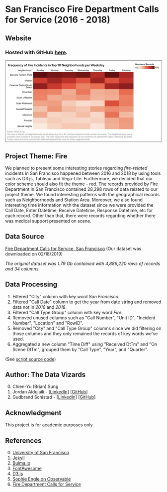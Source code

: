 # San Francisco Fire Department Calls for Service (2016 - 2018)

## Website

### Hosted with GitHub [here](https://ohbriansung.github.io/data_visualization_mid).

![San Francisco Fire Department Calls for Service (2016 - 2018)](https://raw.githubusercontent.com/ohbriansung/data_visualization_mid/gh-pages/img/sf_fire_department_calls_for_service.png)

## Project Theme: Fire

We planned to present some interesting stories regarding *fire-related* incidents in San Francisco happened between 2016 and 2018 by using tools such as D3.js, Tableau and Vega-Lite. Furthermore, we decided that our color scheme should also fit the theme - red. The records provided by Fire Department in San Francisco contained 28,298 rows of data related to our project theme. We found interesting patterns with the geographical records such as Neighborhoods and Station Area. Moreover, we also found interesting time information with the dataset since we were provided the Call Date, Enter Datetime, Receive Datetime, Response Datetime, etc for each record. Other than that, there were records regarding whether there was medical support presented on scene.

## Data Source

[Fire Department Calls for Service, San Francisco](https://data.sfgov.org/Public-Safety/Fire-Department-Calls-for-Service/nuek-vuh3) \(Our dataset was downloaded on 02/18/2019\)

*The original dataset was 1.79 Gb contained with 4,886,220 rows of records and 34 columns.*

## Data Processing

1. Filtered "City" column with key word *San Francisco*.
2. Filtered "Call Date" column to get the year from date string and removed data not in *2016* and *2018*.
3. Filtered "Call Type Group" column with key word *Fire*.
4. Removed unused columns such as "Call Number", "Unit ID", "Incident Number", "Location" and "RowID".
5. Removed "City" and "Call Type Group" columns since we did filtering on those columns and they only remained the records of key words we've used.
6. Aggregated a new column "Time Diff" using "Received DtTm" and "On Scene DtTm", grouped them by "Call Type", "Year", and "Quarter".

\(See [script source code](https://github.com/ohbriansung/data_visualization_mid/tree/gh-pages/data)\)

## Author: The Data Vizards

0. Chien-Yu (Brian) Sung
1. Jordan Aldujaili - \[[LinkedIn](https://www.linkedin.com/in/jaldujaili/)\] \[[GitHub](https://github.com/jaldujaili)\]
1. Gudbrand Schistad - \[[LinkedIn](https://www.linkedin.com/in/gudbrand-schistad/)\] \[[GitHub](https://github.com/gudbrandsc)\]

## Acknowledgment

This project is for academic purposes only.

## References
0. [University of San Francisco](https://www.usfca.edu/)
1. [Jekyll](https://help.github.com/articles/setting-up-your-github-pages-site-locally-with-jekyll/)
1. [Bulma.io](https://bulma.io/)
1. [FontAwesome](https://fontawesome.com/)
1. [D3.js](https://d3js.org)
1. [Sophie Engle on Observable](https://observablehq.com/@sjengle)
1. [Fire Department Calls for Service](https://data.sfgov.org/Public-Safety/Fire-Department-Calls-for-Service/nuek-vuh3)
